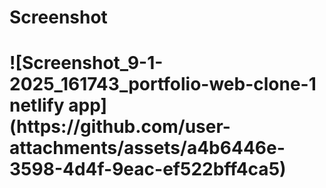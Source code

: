 <h1>Screenshot<h1/>
![Screenshot_9-1-2025_161743_portfolio-web-clone-1 netlify app](https://github.com/user-attachments/assets/a4b6446e-3598-4d4f-9eac-ef522bff4ca5)
